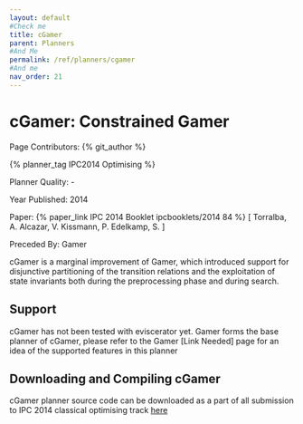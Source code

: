 ```yaml
---
layout: default
#Check me
title: cGamer
parent: Planners
#And Me
permalink: /ref/planners/cgamer
#And me
nav_order: 21
---
```

# cGamer: Constrained Gamer

Page Contributors: {% git_author %}

{% planner_tag IPC2014 Optimising %}

Planner Quality: -

Year Published: 2014

Paper: {% paper_link IPC 2014 Booklet ipcbooklets/2014 84 %} [ Torralba, A. Alcazar, V. Kissmann, P. Edelkamp, S. ]

Preceded By: Gamer

cGamer is a marginal improvement of Gamer, which introduced support for disjunctive partitioning of the transition relations and the exploitation of state invariants both during the preprocessing phase and during search.

## Support

cGamer has not been tested with eviscerator yet. Gamer forms the base planner of cGamer, please refer to the Gamer [Link Needed] page for an idea of the supported features in this planner

## Downloading and Compiling cGamer

cGamer planner source code can be downloaded as a part of all submission to IPC 2014 classical optimising track [here](https://helios.hud.ac.uk/scommv/IPC-14/repo_planners/seq-opt.zip)